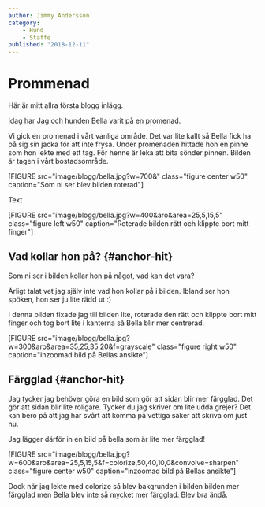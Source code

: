 ```yaml
---
author: Jimmy Andersson
category:
    - Hund
    - Staffe
published: "2018-12-11"
---
```

Prommenad
==================================

Här är mitt allra första blogg inlägg.

Idag har Jag och hunden Bella varit på en promenad.

<!--more-->

Vi gick en promenad i vårt vanliga område. Det var lite kallt så Bella fick ha på sig sin jacka för att inte frysa. Under promenaden hittade hon en pinne som hon lekte med ett tag. För henne är leka att bita sönder pinnen. Bilden är tagen i vårt bostadsområde.

[FIGURE src="image/blogg/bella.jpg?w=700&" class="figure center w50" caption="Som ni ser blev bilden roterad"]

Text

[FIGURE src="image/blogg/bella.jpg?w=400&aro&area=25,5,15,5" class="figure left w50" caption="Roterade bilden rätt och klippte bort mitt finger"]


Vad kollar hon på? {#anchor-hit}
-----------------------------------



Som ni ser i bilden kollar hon på något, vad kan det vara?

Ärligt talat vet jag själv inte vad hon kollar på i bilden. Ibland ser hon spöken, hon ser ju lite rädd ut :)

I denna bilden fixade jag till bilden lite, roterade den rätt och klippte bort mitt finger och tog bort lite i kanterna så Bella blir mer centrerad.


[FIGURE src="image/blogg/bella.jpg?w=300&aro&area=35,25,35,20&f=grayscale" class="figure right w50" caption="inzoomad bild på Bellas ansikte"]


Färgglad {#anchor-hit}
-----------------------------------

Jag tycker jag behöver göra en bild som gör att sidan blir mer färgglad. Det gör att sidan blir lite roligare. Tycker du jag skriver om lite udda grejer? Det kan bero på att jag har svårt att komma på vettiga saker att skriva om just nu.

Jag lägger därför in en bild på bella som är lite mer färgglad!

[FIGURE src="image/blogg/bella.jpg?w=600&aro&area=25,5,15,5&f=colorize,50,40,10,0&convolve=sharpen" class="figure center w50" caption="inzoomad bild på Bellas ansikte"]


Dock när jag lekte med colorize så blev bakgrunden i bilden bilden mer färgglad men Bella blev inte så mycket mer färgglad. Blev bra ändå.
